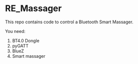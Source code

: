 # RE_Massager

This repo contains code to control a Bluetooth Smart Massager. 

You need:
1. BT4.0 Dongle
2. pyGATT
3. BlueZ
4. Smart massager

